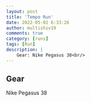 ```yaml
---
layout: post
title: 'Tempo Run'
date: 2022-05-02 6:33:26
author: multishiv19
comments: true
category: [runs]
tags: [Run]
description: |
    Gear: Nike Pegasus 38<br/>
---
```


## Gear
Nike Pegasus 38



<div width='100%' class='strava-embed-placeholder' data-embed-type='activity' data-embed-id='7072516191'></div>
<script src='https://strava-embeds.com/embed.js'></script>
